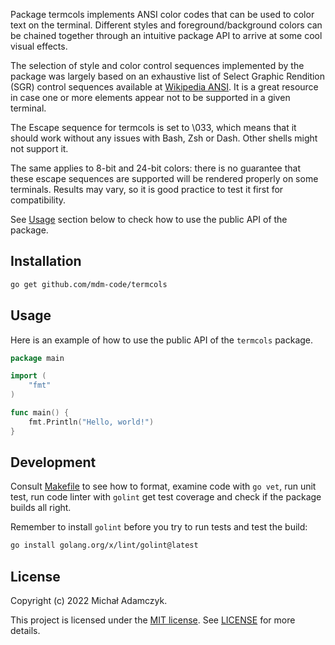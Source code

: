 Package termcols implements ANSI color codes that can be used to color text on
the terminal. Different styles and foreground/background colors can be chained
together through an intuitive package API to arrive at some cool visual
effects.

The selection of style and color control sequences implemented by the package
was largely based on an exhaustive list of Select Graphic Rendition (SGR)
control sequences available at [Wikipedia ANSI](https://en.wikipedia.org/wiki/ANSI_escape_code). It is a great resource
in case one or more elements appear not to be supported in a given terminal.

The Escape sequence for termcols is set to \033, which means that it should
work without any issues with Bash, Zsh or Dash. Other shells might not support
it.

The same applies to 8-bit and 24-bit colors: there is no guarantee that these
escape sequences are supported will be rendered properly on some terminals.
Results may vary, so it is good practice to test it first for compatibility.

See [Usage](#usage) section below to check how to use the public API of the
package.


## Installation

```sh
go get github.com/mdm-code/termcols
```


## Usage

Here is an example of how to use the public API of the `termcols` package.

```go
package main

import (
	"fmt"
)

func main() {
	fmt.Println("Hello, world!")
}
```


## Development

Consult [Makefile](Makefile) to see how to format, examine code with `go vet`,
run unit test, run code linter with `golint` get test coverage and check if the
package builds all right.

Remember to install `golint` before you try to run tests and test the build:

```sh
go install golang.org/x/lint/golint@latest
```


## License

Copyright (c) 2022 Michał Adamczyk.

This project is licensed under the [MIT license](https://opensource.org/licenses/MIT).
See [LICENSE](LICENSE) for more details.
